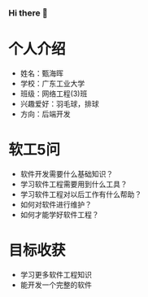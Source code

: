 ### Hi there 👋


# 个人介绍
- 姓名：甄海晖
- 学校：广东工业大学
- 班级：网络工程(3)班
- 兴趣爱好：羽毛球，排球
- 方向：后端开发
# 软工5问
- 软件开发需要什么基础知识？
- 学习软件工程需要用到什么工具？
- 学习软件工程对以后工作有什么帮助？
- 如何对软件进行维护？
- 如何才能学好软件工程？
# 目标收获
- 学习更多软件工程知识
- 能开发一个完整的软件
